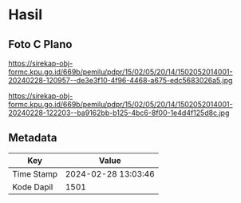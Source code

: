 # Hasil

## Foto C Plano

https://sirekap-obj-formc.kpu.go.id/669b/pemilu/pdpr/15/02/05/20/14/1502052014001-20240228-120957--de3e3f10-4f96-4468-a675-edc5683026a5.jpg

https://sirekap-obj-formc.kpu.go.id/669b/pemilu/pdpr/15/02/05/20/14/1502052014001-20240228-122203--ba9162bb-b125-4bc6-8f00-1e4d4f125d8c.jpg


## Metadata

| Key        | Value               |
| ---------- | ------------------- |
| Time Stamp | 2024-02-28 13:03:46 |
| Kode Dapil | 1501                |



